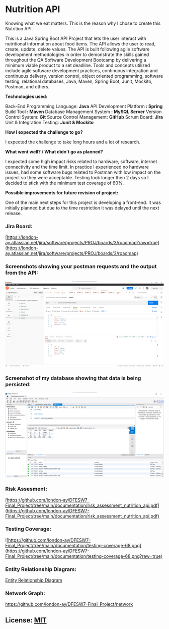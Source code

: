 #  Nutrition API

Knowing what we eat matters. This is the reason why I chose to create this Nutrition API.

This is a Java Spring Boot API Project that lets the user interact with nutritional information about food items. The API allows the user to read, create, update, delete values. 
The API is built following agile software development methodologies in order to demonstrate the skills gained throughout the QA Software Development Bootcamp by delivering a minimum viable product to a set deadline.
Tools and concepts utilized include agile software development practices, continuous integration and continuous delivery, version control, object oriented programming, software testing, relational databases, Java, Maven, Spring Boot, Junit, Mockito, Postman, and others.

**Technologies used:**

Back-End Programming Language: **Java**
API Development Platform **: Spring**
Build Tool **: Maven**
Database Management System **: MySQL Server**
Version Control System: **Git**
Source Control Management: **GitHub**
Scrum Board: **Jira**
Unit & Integration Testing: **Junit & Mockito**

**How I expected the challenge to go?**

I expected the challenge to take long hours and a lot of research.

**What went well? / What didn't go as planned?**

 I expected some high impact risks related to hardware, software, internet connectivity and the time limit. In practice I experienced no hardware issues, had some software bugs related to Postman with low impact on the project so they were acceptable. Testing took longer then 2 days so I decided to stick with the minimum test coverage of 60%.  

**Possible improvements for future revision of project:**

One of the main next steps for this project is developing a front-end. It was initially planned but due to the time restriction it was delayed until the next release. 

### Jira Board:

[https://london-ay.atlassian.net/jira/software/projects/PROJ/boards/3/roadmap?raw=true](https://london-ay.atlassian.net/jira/software/projects/PROJ/boards/3/roadmap)

### Screenshots showing your postman requests and the output from the API:
![Postman Request Example](https://github.com/london-ay/DFESW7-Final_Project/blob/main/documentation/PostmanPutRequestScreenshot.png?raw=true)

### Screenshot of my database showing that data is being persisted:
![Database](https://github.com/london-ay/DFESW7-Final_Project/blob/main/documentation/Database%20Screenshot.png?raw=true)

### Risk Assesment:
[https://github.com/london-ay/DFESW7-Final_Project/tree/main/documentation/risk_assessment_nutrition_api.pdf](https://github.com/london-ay/DFESW7-Final_Project/tree/main/documentation/risk_assessment_nutrition_api.pdf)

### Testing Coverage:
![https://github.com/london-ay/DFESW7-Final_Project/tree/main/documentation/testing-coverage-68.png](https://github.com/london-ay/DFESW7-Final_Project/tree/main/documentation/testing-coverage-68.png?raw=true)

### Entity Relationship Diagram:
[Entity Relationship Diagram](https://github.com/london-ay/DFESW7-Final_Project/tree/main/documentation/ERD%20Diagram.pdf)

### Network Graph:
https://github.com/london-ay/DFESW7-Final_Project/network

## License: [MIT](https://choosealicense.com/licenses/mit/?raw=true)
